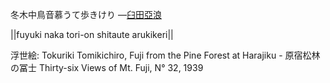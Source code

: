 冬木中鳥音慕うて歩きけり
—[臼田亞浪](https://ja.wikipedia.org/wiki/臼田亞浪)

||fuyuki naka tori-on shitaute arukikeri||

浮世絵: Tokuriki Tomikichiro, Fuji from the Pine Forest at Harajiku - 原宿松林の冨士 Thirty-six Views of Mt. Fuji, N° 32, 1939